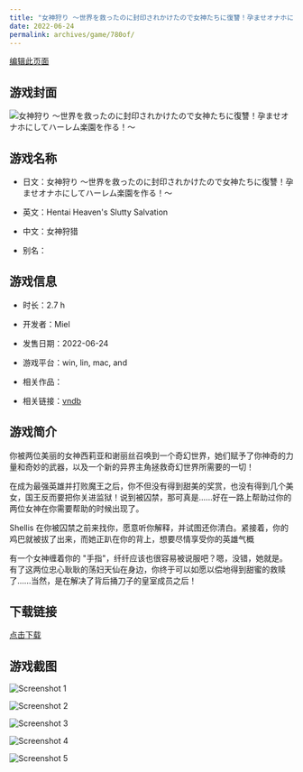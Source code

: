 ```yaml
---
title: "女神狩り ～世界を救ったのに封印されかけたので女神たちに復讐！孕ませオナホにしてハーレム楽園を作る！～"
date: 2022-06-24
permalink: archives/game/780of/
---
```

[编辑此页面](https://github.com/ACG-3/ADV3-source/blob/main/source/_posts/%E5%A5%B3%E7%A5%9E%E7%8B%A9%E3%82%8A%20%EF%BD%9E%E4%B8%96%E7%95%8C%E3%82%92%E6%95%91%E3%81%A3%E3%81%9F%E3%81%AE%E3%81%AB%E5%B0%81%E5%8D%B0%E3%81%95%E3%82%8C%E3%81%8B%E3%81%91%E3%81%9F%E3%81%AE%E3%81%A7%E5%A5%B3%E7%A5%9E%E3%81%9F%E3%81%A1%E3%81%AB%E5%BE%A9%E8%AE%90%EF%BC%81%E5%AD%95%E3%81%BE%E3%81%9B%E3%82%AA%E3%83%8A%E3%83%9B%E3%81%AB%E3%81%97%E3%81%A6%E3%83%8F%E3%83%BC%E3%83%AC%E3%83%A0%E6%A5%BD%E5%9C%92%E3%82%92%E4%BD%9C%E3%82%8B%EF%BC%81%EF%BD%9E.md)

## 游戏封面

![女神狩り ～世界を救ったのに封印されかけたので女神たちに復讐！孕ませオナホにしてハーレム楽園を作る！～](https://pan.timero.xyz/d/onedrive/img_lib_001/%E5%A5%B3%E7%A5%9E%E7%8B%A9%E3%82%8A%20%EF%BD%9E%E4%B8%96%E7%95%8C%E3%82%92%E6%95%91%E3%81%A3%E3%81%9F%E3%81%AE%E3%81%AB%E5%B0%81%E5%8D%B0%E3%81%95%E3%82%8C%E3%81%8B%E3%81%91%E3%81%9F%E3%81%AE%E3%81%A7%E5%A5%B3%E7%A5%9E%E3%81%9F%E3%81%A1%E3%81%AB%E5%BE%A9%E8%AE%90%EF%BC%81%E5%AD%95%E3%81%BE%E3%81%9B%E3%82%AA%E3%83%8A%E3%83%9B%E3%81%AB%E3%81%97%E3%81%A6%E3%83%8F%E3%83%BC%E3%83%AC%E3%83%A0%E6%A5%BD%E5%9C%92%E3%82%92%E4%BD%9C%E3%82%8B%EF%BC%81%EF%BD%9E_cover.avif)


## 游戏名称

- 日文：女神狩り ～世界を救ったのに封印されかけたので女神たちに復讐！孕ませオナホにしてハーレム楽園を作る！～
- 英文：Hentai Heaven's Slutty Salvation
- 中文：女神狩猎

- 别名：


## 游戏信息

- 时长：2.7 h
- 开发者：Miel
- 发售日期：2022-06-24
- 游戏平台：win, lin, mac, and
- 相关作品：

- 相关链接：[vndb](https://vndb.org/v36364)


## 游戏简介

你被两位美丽的女神西莉亚和谢丽丝召唤到一个奇幻世界，她们赋予了你神奇的力量和奇妙的武器，以及一个新的异界主角拯救奇幻世界所需要的一切！

在成为最强英雄并打败魔王之后，你不但没有得到甜美的奖赏，也没有得到几个美女，国王反而要把你关进监狱！说到被囚禁，那可真是......好在一路上帮助过你的两位女神在你需要帮助的时候出现了。

Shellis 在你被囚禁之前来找你，愿意听你解释，并试图还你清白。紧接着，你的鸡巴就被拔了出来，而她正趴在你的背上，想要尽情享受你的英雄气概

有一个女神缠着你的 "手指"，纤纤应该也很容易被说服吧？嗯，没错，她就是。有了这两位忠心耿耿的荡妇天仙在身边，你终于可以如愿以偿地得到甜蜜的救赎了......当然，是在解决了背后捅刀子的皇室成员之后！




## 下载链接

[点击下载](https://pan.timero.xyz/onedrive/adv_lib_001/%E5%A5%B3%E7%A5%9E%E7%8B%A9%E3%82%8A%20%EF%BD%9E%E4%B8%96%E7%95%8C%E3%82%92%E6%95%91%E3%81%A3%E3%81%9F%E3%81%AE%E3%81%AB%E5%B0%81%E5%8D%B0%E3%81%95%E3%82%8C%E3%81%8B%E3%81%91%E3%81%9F%E3%81%AE%E3%81%A7%E5%A5%B3%E7%A5%9E%E3%81%9F%E3%81%A1%E3%81%AB%E5%BE%A9%E8%AE%90%EF%BC%81%E5%AD%95%E3%81%BE%E3%81%9B%E3%82%AA%E3%83%8A%E3%83%9B%E3%81%AB%E3%81%97%E3%81%A6%E3%83%8F%E3%83%BC%E3%83%AC%E3%83%A0%E6%A5%BD%E5%9C%92%E3%82%92%E4%BD%9C%E3%82%8B%EF%BC%81%EF%BD%9E)


## 游戏截图


![Screenshot 1](https://pan.timero.xyz/d/onedrive/img_lib_001/%E5%A5%B3%E7%A5%9E%E7%8B%A9%E3%82%8A%20%EF%BD%9E%E4%B8%96%E7%95%8C%E3%82%92%E6%95%91%E3%81%A3%E3%81%9F%E3%81%AE%E3%81%AB%E5%B0%81%E5%8D%B0%E3%81%95%E3%82%8C%E3%81%8B%E3%81%91%E3%81%9F%E3%81%AE%E3%81%A7%E5%A5%B3%E7%A5%9E%E3%81%9F%E3%81%A1%E3%81%AB%E5%BE%A9%E8%AE%90%EF%BC%81%E5%AD%95%E3%81%BE%E3%81%9B%E3%82%AA%E3%83%8A%E3%83%9B%E3%81%AB%E3%81%97%E3%81%A6%E3%83%8F%E3%83%BC%E3%83%AC%E3%83%A0%E6%A5%BD%E5%9C%92%E3%82%92%E4%BD%9C%E3%82%8B%EF%BC%81%EF%BD%9E_Screenshot_1.avif)

![Screenshot 2](https://pan.timero.xyz/d/onedrive/img_lib_001/%E5%A5%B3%E7%A5%9E%E7%8B%A9%E3%82%8A%20%EF%BD%9E%E4%B8%96%E7%95%8C%E3%82%92%E6%95%91%E3%81%A3%E3%81%9F%E3%81%AE%E3%81%AB%E5%B0%81%E5%8D%B0%E3%81%95%E3%82%8C%E3%81%8B%E3%81%91%E3%81%9F%E3%81%AE%E3%81%A7%E5%A5%B3%E7%A5%9E%E3%81%9F%E3%81%A1%E3%81%AB%E5%BE%A9%E8%AE%90%EF%BC%81%E5%AD%95%E3%81%BE%E3%81%9B%E3%82%AA%E3%83%8A%E3%83%9B%E3%81%AB%E3%81%97%E3%81%A6%E3%83%8F%E3%83%BC%E3%83%AC%E3%83%A0%E6%A5%BD%E5%9C%92%E3%82%92%E4%BD%9C%E3%82%8B%EF%BC%81%EF%BD%9E_Screenshot_2.avif)

![Screenshot 3](https://pan.timero.xyz/d/onedrive/img_lib_001/%E5%A5%B3%E7%A5%9E%E7%8B%A9%E3%82%8A%20%EF%BD%9E%E4%B8%96%E7%95%8C%E3%82%92%E6%95%91%E3%81%A3%E3%81%9F%E3%81%AE%E3%81%AB%E5%B0%81%E5%8D%B0%E3%81%95%E3%82%8C%E3%81%8B%E3%81%91%E3%81%9F%E3%81%AE%E3%81%A7%E5%A5%B3%E7%A5%9E%E3%81%9F%E3%81%A1%E3%81%AB%E5%BE%A9%E8%AE%90%EF%BC%81%E5%AD%95%E3%81%BE%E3%81%9B%E3%82%AA%E3%83%8A%E3%83%9B%E3%81%AB%E3%81%97%E3%81%A6%E3%83%8F%E3%83%BC%E3%83%AC%E3%83%A0%E6%A5%BD%E5%9C%92%E3%82%92%E4%BD%9C%E3%82%8B%EF%BC%81%EF%BD%9E_Screenshot_3.avif)

![Screenshot 4](https://pan.timero.xyz/d/onedrive/img_lib_001/%E5%A5%B3%E7%A5%9E%E7%8B%A9%E3%82%8A%20%EF%BD%9E%E4%B8%96%E7%95%8C%E3%82%92%E6%95%91%E3%81%A3%E3%81%9F%E3%81%AE%E3%81%AB%E5%B0%81%E5%8D%B0%E3%81%95%E3%82%8C%E3%81%8B%E3%81%91%E3%81%9F%E3%81%AE%E3%81%A7%E5%A5%B3%E7%A5%9E%E3%81%9F%E3%81%A1%E3%81%AB%E5%BE%A9%E8%AE%90%EF%BC%81%E5%AD%95%E3%81%BE%E3%81%9B%E3%82%AA%E3%83%8A%E3%83%9B%E3%81%AB%E3%81%97%E3%81%A6%E3%83%8F%E3%83%BC%E3%83%AC%E3%83%A0%E6%A5%BD%E5%9C%92%E3%82%92%E4%BD%9C%E3%82%8B%EF%BC%81%EF%BD%9E_Screenshot_4.avif)

![Screenshot 5](https://pan.timero.xyz/d/onedrive/img_lib_001/%E5%A5%B3%E7%A5%9E%E7%8B%A9%E3%82%8A%20%EF%BD%9E%E4%B8%96%E7%95%8C%E3%82%92%E6%95%91%E3%81%A3%E3%81%9F%E3%81%AE%E3%81%AB%E5%B0%81%E5%8D%B0%E3%81%95%E3%82%8C%E3%81%8B%E3%81%91%E3%81%9F%E3%81%AE%E3%81%A7%E5%A5%B3%E7%A5%9E%E3%81%9F%E3%81%A1%E3%81%AB%E5%BE%A9%E8%AE%90%EF%BC%81%E5%AD%95%E3%81%BE%E3%81%9B%E3%82%AA%E3%83%8A%E3%83%9B%E3%81%AB%E3%81%97%E3%81%A6%E3%83%8F%E3%83%BC%E3%83%AC%E3%83%A0%E6%A5%BD%E5%9C%92%E3%82%92%E4%BD%9C%E3%82%8B%EF%BC%81%EF%BD%9E_Screenshot_5.avif)

